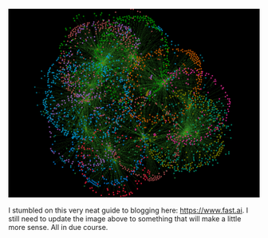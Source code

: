 

<!-- Edit the `index.md` file to change this content. All pages on the blog, including this one, use [Markdown](https://guides.github.com/features/mastering-markdown/). You can include images:
 -->
![Transaction Graph Image](images/neo4j_7916_transactions.png)

I stumbled on this very neat guide to blogging here: https://www.fast.ai.  I still need to update the image above to something that 
will make a little more sense.  All in due course.  
